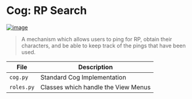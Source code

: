 # Cog: RP Search

[![image](https://img.shields.io/discord/719343092963999804?color=%237289DA&label=Parallel%20Yonder&logo=discord&logoColor=white)](https://discord.gg/CENcTvnarE)

> A mechanism which allows users to ping for RP, obtain their characters, and be able to keep track of the pings that have been used.

|     File     |              Description              |
|--------------|---------------------------------------|
| `cog.py`     | Standard Cog Implementation           |
| `roles.py`   | Classes which handle the View Menus   |
